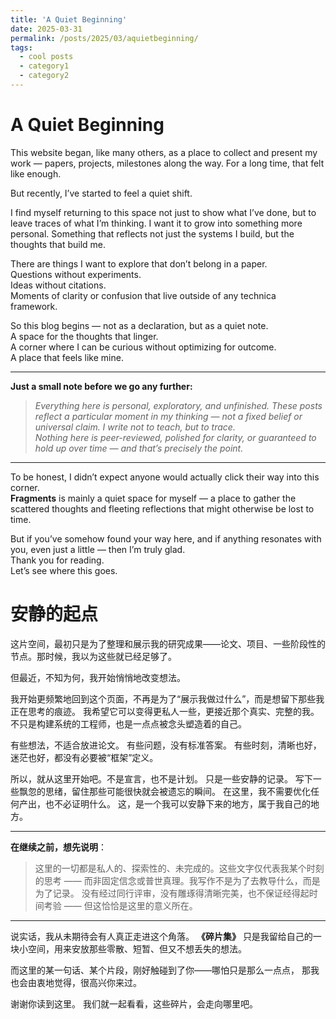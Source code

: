 ```yaml
---
title: 'A Quiet Beginning'
date: 2025-03-31
permalink: /posts/2025/03/aquietbeginning/
tags:
  - cool posts
  - category1
  - category2
---
```



A Quiet Beginning
======

This website began, like many others, as a place to collect and present my work — papers, projects, milestones along the way. For a long time, that felt like enough.

But recently, I’ve started to feel a quiet shift.

I find myself returning to this space not just to show what I’ve done, but to leave traces of what I’m thinking. I want it to grow into something more personal. Something that reflects not just the systems I build, but the thoughts that build me.

There are things I want to explore that don’t belong in a paper.  
Questions without experiments.  
Ideas without citations.  
Moments of clarity or confusion that live outside of any technica framework.

So this blog begins — not as a declaration, but as a quiet note.  
A space for the thoughts that linger.  
A corner where I can be curious without optimizing for outcome.  
A place that feels like mine.


---

**Just a small note before we go any further:**  
> *Everything here is personal, exploratory, and unfinished. These posts reflect a particular moment in my thinking — not a fixed belief or universal claim. I write not to teach, but to trace.*  
> *Nothing here is peer-reviewed, polished for clarity, or guaranteed to hold up over time — and that’s precisely the point.*

---

To be honest, I didn’t expect anyone would actually click their way into this corner.  
**Fragments** is mainly a quiet space for myself — a place to gather the scattered thoughts and fleeting reflections that might otherwise be lost to time.

But if you’ve somehow found your way here, and if anything resonates with you, even just a little — then I’m truly glad.  
Thank you for reading.  
Let’s see where this goes.


安静的起点
======

这片空间，最初只是为了整理和展示我的研究成果——论文、项目、一些阶段性的节点。那时候，我以为这些就已经足够了。

但最近，不知为何，我开始悄悄地改变想法。

我开始更频繁地回到这个页面，不再是为了“展示我做过什么”，而是想留下那些我正在思考的痕迹。
我希望它可以变得更私人一些，更接近那个真实、完整的我。
不只是构建系统的工程师，也是一点点被念头塑造着的自己。

有些想法，不适合放进论文。
有些问题，没有标准答案。
有些时刻，清晰也好，迷茫也好，都没有必要被“框架”定义。

所以，就从这里开始吧。不是宣言，也不是计划。
只是一些安静的记录。
写下一些飘忽的思绪，留住那些可能很快就会被遗忘的瞬间。
在这里，我不需要优化任何产出，也不必证明什么。
这，是一个我可以安静下来的地方，属于我自己的地方。

---

**在继续之前，想先说明**：
>这里的一切都是私人的、探索性的、未完成的。这些文字仅代表我某个时刻的思考 —— 而非固定信念或普世真理。我写作不是为了去教导什么，而是为了记录。
>没有经过同行评审，没有雕琢得清晰完美，也不保证经得起时间考验 —— 但这恰恰是这里的意义所在。

---

说实话，我从未期待会有人真正走进这个角落。
**《碎片集》** 只是我留给自己的一块小空间，用来安放那些零散、短暂、但又不想丢失的想法。

而这里的某一句话、某个片段，刚好触碰到了你——哪怕只是那么一点点，
那我也会由衷地觉得，很高兴你来过。

谢谢你读到这里。
我们就一起看看，这些碎片，会走向哪里吧。
